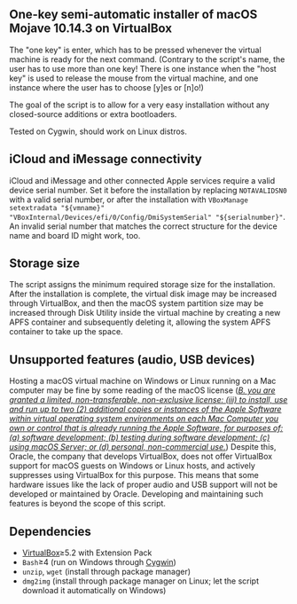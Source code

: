 ## One-key semi-automatic installer of macOS Mojave 10.14.3 on VirtualBox

The "one key" is enter, which has to be pressed whenever the virtual machine is ready for the next command. (Contrary to the script's name, the user has to use more than one key! There is one instance when the "host key" is used to release the mouse from the virtual machine, and one instance where the user has to choose [y]es or [n]o!)

The goal of the script is to allow for a very easy installation without any closed-source additions or extra bootloaders.

Tested on Cygwin, should work on Linux distros.

## iCloud and iMessage connectivity

iCloud and iMessage and other connected Apple services require a valid device serial number. Set it before the installation by replacing `NOTAVALIDSN0` with a valid serial number, or after the installation with `VBoxManage setextradata "${vmname}" "VBoxInternal/Devices/efi/0/Config/DmiSystemSerial" "${serialnumber}"`. An invalid serial number that matches the correct structure for the device name and board ID might work, too.

## Storage size

The script assigns the minimum required storage size for the installation. After the installation is complete, the virtual disk image may be increased through VirtualBox, and then the macOS system partition size may be increased through Disk Utility inside the virtual machine by creating a new APFS container and subsequently deleting it, allowing the system APFS container to take up the space.

## Unsupported features (audio, USB devices)

Hosting a macOS virtual machine on Windows or Linux running on a Mac computer may be fine by some reading of the macOS license ([*B. you are granted a limited, non-transferable, non-exclusive license: (iii) to install, use and run up to two (2) additional copies or instances of the Apple Software within virtual operating system environments on each Mac Computer you own or control that is already running the Apple Software, for purposes of: (a) software development; (b) testing during software development; (c) using macOS Server; or (d) personal, non-commercial use.*](https://www.apple.com/legal/sla/docs/macOS1014.pdf)) Despite this, Oracle, the company that develops VirtualBox, does not offer VirtualBox support for macOS guests on Windows or Linux hosts, and actively suppresses using VirtualBox for this purpose. This means that some hardware issues like the lack of proper audio and USB support will not be developed or maintained by Oracle. Developing and maintaining such features is beyond the scope of this script.

## Dependencies

* [VirtualBox](https://www.virtualbox.org/wiki/Downloads)≥5.2 with Extension Pack
* `Bash`≥4 (run on Windows through [Cygwin](https://cygwin.com/install.html))
* `unzip`, `wget` (install through package manager)
* `dmg2img` (install through package manager on Linux; let the script download it automatically on Windows)
